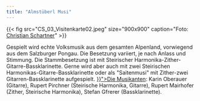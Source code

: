 ```yaml
---
title: "Almstüberl Musi"
---
```


{{< fig src="CS_03_Visitenkarte02.jpeg" size="900x900" caption="Foto: [Christian Schartner](http://www.christian-schartner.at/)" >}}

<div class="lead">
Gespielt wird echte Volksmusik aus dem gesamten Alpenland, vorwiegend aus dem Salzburger Pongau. Die Besetzung variiert, je nach Anlass und Stimmung. Die Stammbesetzung ist mit Steirischer Harmonika-Zither-Gitarre-Bassklarinette. Gerne wird aber auch mit zwei Steirischen Harmonikas-Gitarre-Bassklarinette oder als "Saitenmusi" mit Zither-zwei Gitarren-Bassklarinette aufgespielt. <a href="{{< "über-uns#die-musikantinnen" >}}">Die Musikanten</a>: Karin Oberauer (Gitarre), Rupert Pirchner (Steirische Harmonika, Gitarre), Rupert Mairhofer (Zither, Steirische Harmonika), Stefan Gfrerer (Bassklarinette).
</div>